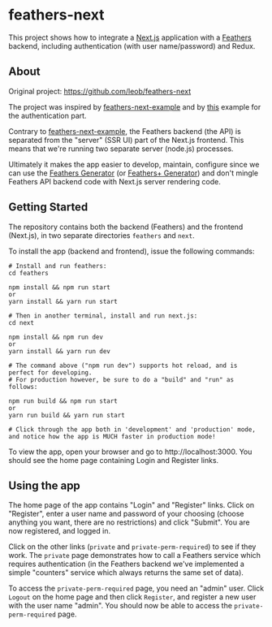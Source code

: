 # feathers-next

This project shows how to integrate a [Next.js](https://github.com/zeit/next.js) application with a [Feathers](http://feathersjs.com) backend, including authentication (with user name/password) and Redux.

## About

Original project: https://github.com/leob/feathers-next

The project was inspired by [feathers-next-example](https://github.com/Albert-Gao/feathers-next-example)
and by [this](https://github.com/hugotox/next.js/tree/canary/examples/with-cookie-auth-redux) example for the authentication part.

Contrary to [feathers-next-example](https://github.com/Albert-Gao/feathers-next-example), the Feathers backend (the API) is separated from the "server" (SSR UI) part of the Next.js frontend. This means that we're running two separate server (node.js) processes.

Ultimately it makes the app easier to develop, maintain, configure since we can use the
[Feathers Generator](https://www.npmjs.com/package/@feathersjs/cli)
(or [Feathers+ Generator](https://www.npmjs.com/package/@feathers-plus/generator-feathers-plus))
and don't mingle Feathers API backend code with Next.js server rendering code.

## Getting Started

The repository contains both the backend (Feathers) and the frontend (Next.js), in two separate directories ```feathers``` and ```next```.

To install the app (backend and frontend), issue the following commands:

```
# Install and run feathers:
cd feathers

npm install && npm run start
or
yarn install && yarn run start

# Then in another terminal, install and run next.js:
cd next

npm install && npm run dev
or
yarn install && yarn run dev

# The command above ("npm run dev") supports hot reload, and is perfect for developing.
# For production however, be sure to do a "build" and "run" as follows:

npm run build && npm run start
or
yarn run build && yarn run start

# Click through the app both in 'development' and 'production' mode, and notice how the app is MUCH faster in production mode!
```
To view the app, open your browser and go to http://localhost:3000.
You should see the home page containing Login and Register links.

## Using the app

The home page of the app contains "Login" and "Register" links. Click on "Register", enter a user name and password of your choosing (choose anything you want, there are no restrictions) and click "Submit". You are now registered, and logged in.

Click on the other links (```private``` and ```private-perm-required```) to see if they work. The ```private``` page demonstrates how to call a Feathers service which requires authentication (in the Feathers backend we've implemented a simple "counters" service which always returns the same set of data).

To access the ```private-perm-required``` page, you need an "admin" user. Click ```Logout``` on the home page and then click ```Register```, and register a new user with the user name "admin". You should now be able to access the ```private-perm-required``` page.
